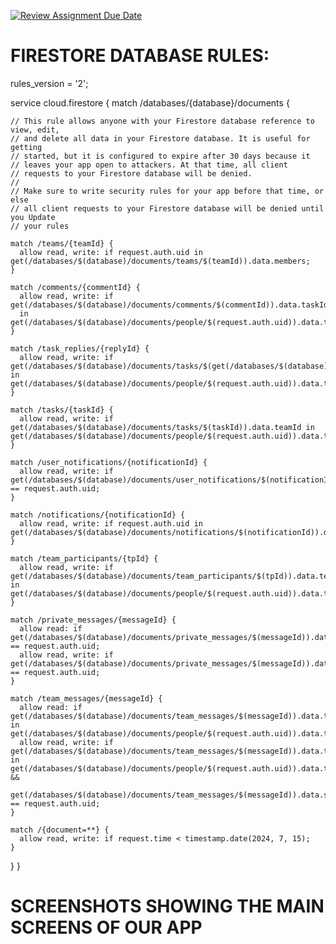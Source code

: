 [![Review Assignment Due Date](https://classroom.github.com/assets/deadline-readme-button-24ddc0f5d75046c5622901739e7c5dd533143b0c8e959d652212380cedb1ea36.svg)](https://classroom.github.com/a/I9qcx08w)

# FIRESTORE DATABASE RULES:
rules_version = '2';

service cloud.firestore {
  match /databases/{database}/documents {

    // This rule allows anyone with your Firestore database reference to view, edit,
    // and delete all data in your Firestore database. It is useful for getting
    // started, but it is configured to expire after 30 days because it
    // leaves your app open to attackers. At that time, all client
    // requests to your Firestore database will be denied.
    //
    // Make sure to write security rules for your app before that time, or else
    // all client requests to your Firestore database will be denied until you Update
    // your rules
    
    match /teams/{teamId} {
      allow read, write: if request.auth.uid in get(/databases/$(database)/documents/teams/$(teamId)).data.members;
    }
    
    match /comments/{commentId} {
      allow read, write: if get(/databases/$(database)/documents/comments/$(commentId)).data.taskId
      in get(/databases/$(database)/documents/people/$(request.auth.uid)).data.tasks;
    }
    
    match /task_replies/{replyId} {
      allow read, write: if get(/databases/$(database)/documents/tasks/$(get(/databases/$(database)/documents/comments/$(get(/databases/$(database)/documents/task_replies/$(replyId)).data.commentId)).data.taskId)).data.teamId in get(/databases/$(database)/documents/people/$(request.auth.uid)).data.teams;
    }
    
    match /tasks/{taskId} {
      allow read, write: if get(/databases/$(database)/documents/tasks/$(taskId)).data.teamId in get(/databases/$(database)/documents/people/$(request.auth.uid)).data.teams;
    }
    
    match /user_notifications/{notificationId} {
      allow read, write: if get(/databases/$(database)/documents/user_notifications/$(notificationId)).data.userId == request.auth.uid;
    }
    
    match /notifications/{notificationId} {
      allow read, write: if request.auth.uid in get(/databases/$(database)/documents/notifications/$(notificationId)).data.receivers;
    }
    
    match /team_participants/{tpId} {
      allow read, write: if get(/databases/$(database)/documents/team_participants/$(tpId)).data.teamId in get(/databases/$(database)/documents/people/$(request.auth.uid)).data.teams;
    }
    
    match /private_messages/{messageId} {
      allow read: if get(/databases/$(database)/documents/private_messages/$(messageId)).data.receiverId == request.auth.uid;
      allow read, write: if get(/databases/$(database)/documents/private_messages/$(messageId)).data.senderId == request.auth.uid;
    }
    
    match /team_messages/{messageId} {
      allow read: if get(/databases/$(database)/documents/team_messages/$(messageId)).data.teamId in get(/databases/$(database)/documents/people/$(request.auth.uid)).data.teams;
      allow read, write: if get(/databases/$(database)/documents/team_messages/$(messageId)).data.teamId in get(/databases/$(database)/documents/people/$(request.auth.uid)).data.teams && 
      get(/databases/$(database)/documents/team_messages/$(messageId)).data.senderId == request.auth.uid;
    }
    
    match /{document=**} {
      allow read, write: if request.time < timestamp.date(2024, 7, 15);
    }
    
  }
}

# SCREENSHOTS SHOWING THE MAIN SCREENS OF OUR APP
